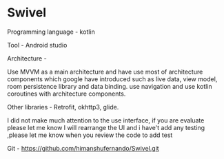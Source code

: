 # Swivel
Programming language - kotlin 

Tool - Android studio 

Architecture -

Use MVVM as a main architecture and have use most of architecture components which google have introduced such as live data, view model, room persistence library and data binding.
use navigation and use kotlin coroutines with architecture components.

Other libraries - Retrofit, okhttp3, glide.


I did not make much attention to the use interface, if you are evaluate please let me know I will rearrange the UI and i have't add any testing ,please let me know when you review the code to add
test


Git - https://github.com/himanshufernando/Swivel.git
